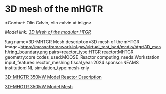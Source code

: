 # 3D mesh of the mHGTR

*Contact: Olin Calvin, olin.calvin.at.inl.gov

*Model link: [3D Mesh of the modular HTGR](https://github.com/idaholab/virtual_test_bed/tree/main/htgr/mhtgr/3D_mesh/)*

!tag name=3D-MHTGR Mesh
     description=3D mesh of the mHTGR
     image=https://mooseframework.inl.gov/virtual_test_bed/media/htgr/3D_mesh/ring_boundary.png
     pairs=reactor_type:HTGR
            reactor:MHTGR
            geometry:core
            codes_used:MOOSE_Reactor
            computing_needs:Workstation
            input_features:reactor_meshing
            fiscal_year:2024
            sponsor:NEAMS
            institution:INL
            simulation_type:mesh-only

[3D-MHGTR 350MW Model Reactor Description](3D_mhtgr_reactor_description.md)

[3D-MHGTR 350MW Model Mesh](3D_mhtgr_mesh.md)

